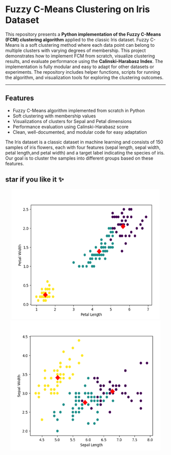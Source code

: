 # Fuzzy C-Means Clustering on Iris Dataset

This repository presents a **Python implementation of the Fuzzy C-Means (FCM) clustering algorithm** applied to the classic Iris dataset. Fuzzy C-Means is a soft clustering method where each data point can belong to multiple clusters with varying degrees of membership. This project demonstrates how to implement FCM from scratch, visualize clustering results, and evaluate performance using the **Calinski-Harabasz Index**.
The implementation is fully modular and easy to adapt for other datasets or experiments. The repository includes helper functions, scripts for running the algorithm, and visualization tools for exploring the clustering outcomes.

---

## Features

- Fuzzy C-Means algorithm implemented from scratch in Python
- Soft clustering with membership values
- Visualizations of clusters for Sepal and Petal dimensions
- Performance evaluation using Calinski-Harabasz score
- Clean, well-documented, and modular code for easy adaptation

The Iris dataset is a classic dataset in machine learning and consists of 150 samples of iris flowers, each with four features (sepal length, sepal width, petal length,and petal width) and a target label indicating the species of iris.
Our goal is to cluster the samples into different groups based on these features.
<br/>
## star if you like it ✨

<p align="center">
  <img title="Fig1" height="410" src="images/1.png">
  <br />
  <img title="Fig2" height="410" src="images/2.png">
  <br />
</p>



